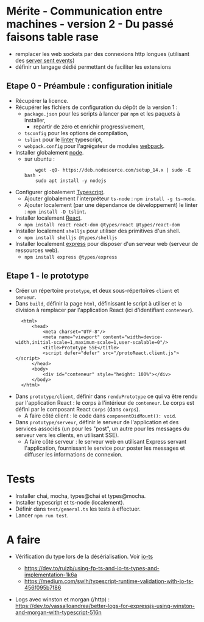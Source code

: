 # Mérite - Communication entre machines - version 2 - Du passé faisons table rase

- remplacer les web sockets par des connexions http longues (utilisant des [server sent events](https://fr.wikipedia.org/wiki/Server-sent_events))
- définir un langage dédié permettant de faciliter les extensions

## Etape 0 - Préambule : configuration initiale

- Récupérer la licence.
- Récupérer les fichiers de configuration du dépôt de la version 1 :
  - `package.json` pour les scripts à lancer par `npm` et les paquets à installer,
    - repartir de zéro et enrichir progressivement,
  - `tsconfig` pour les options de compilation,
  - `tslint` pour le [linter](https://fr.wikipedia.org/wiki/Lint_(logiciel)) typescript,
  - `webpack.config` pour l'agrégateur de modules [webpack](https://en.wikipedia.org/wiki/Webpack).
- Installer globalement [node](https://fr.wikipedia.org/wiki/Node.js).
  - sur ubuntu : 
    ```
        wget -qO- https://deb.nodesource.com/setup_14.x | sudo -E bash -
        sudo apt install -y nodejs
    ``` 
- Configurer globalement [Typescript](https://code.visualstudio.com/Docs/languages/typescript).
  - Ajouter globalement l'interpréteur `ts-node` : `npm install -g ts-node`. 
  - Ajouter localement (par une dépendance de développement) le linter : `npm install -D tslint`.
- Installer localement [React](https://en.wikipedia.org/wiki/React_(JavaScript_library)).
  - `npm install react react-dom @types/react @types/react-dom`
- Installer localement `shelljs` pour utiliser des primitives d'un shell.
  - `npm install shelljs @types/shelljs`
- Installer localement [express](https://en.wikipedia.org/wiki/Express.js) pour disposer d'un serveur web (serveur de ressources web). 
    - `npm install express @types/express`
  
## Etape 1 - le prototype

- Créer un répertoire `prototype`, et deux sous-répertoires `client` et `serveur`.
- Dans `build`, définir la page `html`, définissant le script à utiliser et la division à remplacer par l'application React (ici d'identifiant `conteneur`).
  ```
    <html>
        <head>
            <meta charset="UTF-8"/>
            <meta name="viewport" content="width=device-width,initial-scale=1,maximum-scale=1,user-scalable=0"/>
            <title>Prototype SSE</title>
            <script defer="defer" src="/protoReact.client.js"></script>
        </head>
        <body>
            <div id="conteneur" style="height: 100%"></div>
        </body>
    </html>
  ```
- Dans `prototype/client`, définir dans `renduPrototype` ce qui va être rendu par l'application React : le corps à l'intérieur de `conteneur`. Le corps est défini par le composant React `Corps` (dans `corps`).
  - A faire côté client : le code dans `componentDidMount(): void`.
- Dans `prototype/serveur`, définir le serveur de l'application et des services associés (un pour les "post", un autre pour les messages du serveur vers les clients, en utilisant SSE). 
  - A faire côté serveur : le serveur web en utilisant Express servant l'application, fournissant le service pour poster les messages et diffuser les informations de connexion.  

# Tests

- Installer chai, mocha, types@chai et types@mocha.
- Installer typescript et ts-node (localement).
- Définir dans `test/general.ts` les tests à effectuer.
- Lancer `npm run test`.

# A faire

- Vérification du type lors de la désérialisation. Voir [io-ts](https://gcanti.github.io/io-ts/) 
  - https://dev.to/ruizb/using-fp-ts-and-io-ts-types-and-implementation-1k6a
  - https://medium.com/swlh/typescript-runtime-validation-with-io-ts-456f095b7f86

- Logs avec winston et morgan (/http) : https://dev.to/vassalloandrea/better-logs-for-expressjs-using-winston-and-morgan-with-typescript-516n